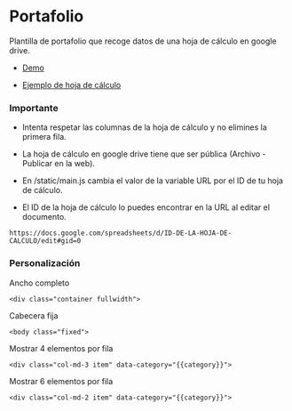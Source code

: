 # Portafolio

Plantilla de portafolio que recoge datos de una hoja de cálculo en google drive.

- [Demo](https://vivirenremoto.github.io/portafolio/)

- [Ejemplo de hoja de cálculo](https://docs.google.com/spreadsheets/d/1gjSO6dzKyucIQMkM3yo4DfZf7tSPOCfZ4wSMP5NInlU/edit?usp=sharing)

### Importante

- Intenta respetar las columnas de la hoja de cálculo y no elimines la primera fila.

- La hoja de cálculo en google drive tiene que ser pública (Archivo - Publicar en la web).

- En /static/main.js cambia el valor de la variable URL por el ID de tu hoja de cálculo.

- El ID de la hoja de cálculo lo puedes encontrar en la URL al editar el documento.
```
https://docs.google.com/spreadsheets/d/ID-DE-LA-HOJA-DE-CALCULO/edit#gid=0
```

### Personalización

Ancho completo
```
<div class="container fullwidth">
```

Cabecera fija
```
<body class="fixed">
```

Mostrar 4 elementos por fila
```
<div class="col-md-3 item" data-category="{{category}}">
```

Mostrar 6 elementos por fila
```
<div class="col-md-2 item" data-category="{{category}}">
```
